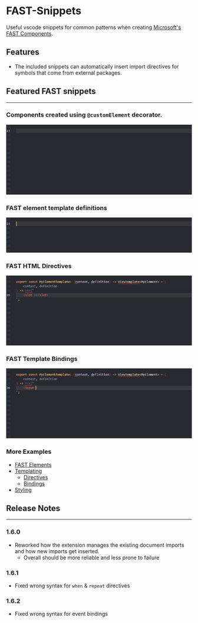 # **FAST-Snippets**
Useful vscode snippets for common patterns when creating [Microsoft's FAST Components](https://github.com/microsoft/fast).

## **Features**
* The included snippets can automatically insert import directives for symbols that come from external packages.

## **Featured FAST snippets**
***
### Components created using `@customElement` decorator.
![custom element](examples/fast-element-classes/custom-element-decorator.gif)

### FAST element template definitions
![template](examples/templating/template-typed.gif)

### FAST HTML Directives
![slotted directive](examples/templating/directive-slotted.gif)

### FAST Template Bindings
![event binding](examples/templating/binding-event.gif)

### **More Examples**
* [FAST Elements](examples/fast-element-classes/fast-element-classes.md)
* [Templating](examples/templating/template.md)
	* [Directives](examples/templating/directives.md)
	* [Bindings](examples/templating/bindings.md)
* [Styling](examples/styling/styling.md)

## **Release Notes**
***

### 1.6.0
* Reworked how the extension manages the existing document imports and how new imports get inserted.
	* Overall should be more reliable and less prone to failure

### 1.6.1
* Fixed wrong syntax for `when` & `repeat` directives

### 1.6.2
* Fixed wrong syntax for event bindings